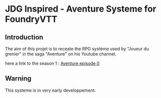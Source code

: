 # JDG Inspired - Aventure Systeme for FoundryVTT

## Introduction

The aim of this projet is to receate the RPG système used by "Joueur du grenier" in the saga "Aventure" on his Youtube channel.

here a link to the season 1 : [Aventure episode 0](https://www.youtube.com/watch?v=jixB1pAJMqY)
## Warning

This systeme is in very early developpement.
